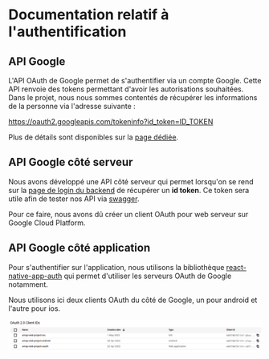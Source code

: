 # Documentation relatif à l'authentification

## API Google

L'API OAuth de Google permet de s'authentifier via un compte Google. Cette API renvoie des tokens permettant d'avoir les autorisations souhaitées. Dans le projet, nous nous sommes contentés de récupérer les informations de la personne via l'adresse suivante :

https://oauth2.googleapis.com/tokeninfo?id_token=ID_TOKEN

Plus de détails sont disponibles sur la [page dédiée](https://developers.google.com/identity/protocols/oauth2).

## API Google côté serveur

Nous avons développé une API côté serveur qui permet lorsqu'on se rend sur la [page de login du backend](https://amap-web-project.herokuapp.com/login) de récupérer un **id token**. Ce token sera utile afin de tester nos API via [swagger](https://amap-web-project.herokuapp.com/doc).

Pour ce faire, nous avons dû créer un client OAuth pour web serveur sur Google Cloud Platform.

## API Google côté application

Pour s'authentifier sur l'application, nous utilisons la bibliothèque [react-native-app-auth](https://github.com/FormidableLabs/react-native-app-auth) qui permet d'utiliser les serveurs OAuth de Google notamment.

Nous utilisons ici deux clients OAuth du côté de Google, un pour android et l'autre pour ios.

![Serveurs oauth](oauth.png)